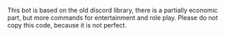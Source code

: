 This bot is based on the old discord library, there is a partially economic part, but more commands for entertainment and role play. 
Please do not copy this code, because it is not perfect.
